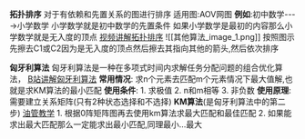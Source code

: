 **拓扑排序**
	对于有依赖和先置关系的图进行排序
	适用图:AOV网图
	**例如**:初中数学---->小学数学   小学数学就是初中数学的先置条件   如果小学数学是最初的内容那么小学数学就是无入度的顶点  [视频讲解拓扑排序](https://www.bilibili.com/video/BV1Vb4y1k7AA/?spm_id_from=333.337.search-card.all.click&vd_source=3a5cfb973d53d830aeaed2af78795ef7)
	![[其他算法_image_1.png]]
	按照图示先擦去C1或C2因为是无入度的顶点然后擦去其指向其他的箭头,然后依次排序

**匈牙利算法**
	匈牙利算法是一种在多项式时间内求解任务分配问题的组合优化算法，
	[B站讲解匈牙利算法](https://www.bilibili.com/video/BV1hF411h7eX/?spm_id_from=333.337.search-card.all.click&vd_source=3a5cfb973d53d830aeaed2af78795ef7)
	**常用情况**:
		求n个元素去匹配m个元素情况下最大值解,也就是求KM算法的最小匹配
	**使用条件**:
		1. 求极值
		2. n和m相等
		3. 非负数
	**使用原理**:
	需要建立关系矩阵(只有2种状态选择和不选择)
**KM算法**(是匈牙利算法中的第二步)
	[油管教学](https://www.youtube.com/watch?v=7yN_KZijerA)
	1. 根据0阵矩阵图再去使用km算法求最大匹配和最佳匹配
	2. 如果能求出最大匹配那么一定能求出最小匹配,同理最小...最大















